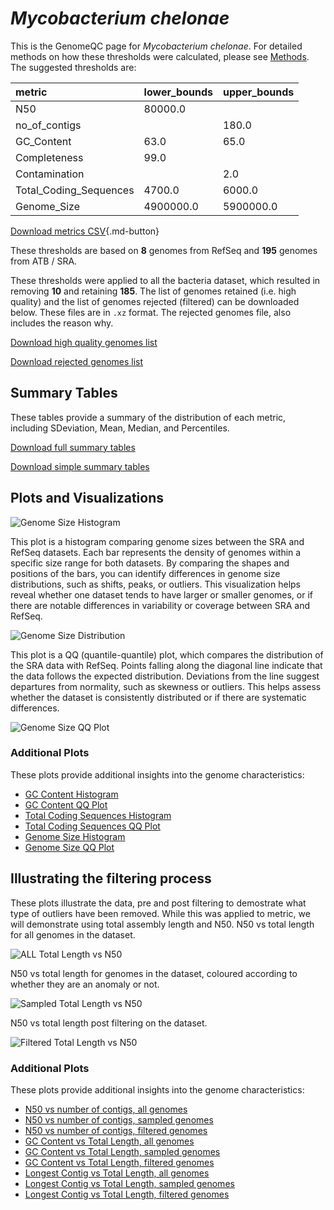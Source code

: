 # *Mycobacterium chelonae*

This is the GenomeQC page for *Mycobacterium chelonae*. For detailed methods on how these thresholds were calculated, please see [Methods](../../methods.md).
The suggested thresholds are: 

| metric                 | lower_bounds   | upper_bounds   |
|:-----------------------|:---------------|:---------------|
| N50                    | 80000.0        |                |
| no_of_contigs          |                | 180.0          |
| GC_Content             | 63.0           | 65.0           |
| Completeness           | 99.0           |                |
| Contamination          |                | 2.0            |
| Total_Coding_Sequences | 4700.0         | 6000.0         |
| Genome_Size            | 4900000.0      | 5900000.0      |

[Download metrics CSV](Mycobacterium_chelonae_metrics.csv){.md-button}


These thresholds are based on **8** genomes from RefSeq and **195** genomes from ATB / SRA.

These thresholds were applied to all the bacteria dataset, which resulted in removing **10** and retaining **185**.
The list of genomes retained (i.e. high quality) and the list of genomes rejected (filtered) can be downloaded below. These files are in `.xz` format. The rejected genomes file, also includes the reason why.

[Download high quality genomes list](Mycobacterium_chelonae_high_quality_genomes.csv.xz)


[Download rejected genomes list](Mycobacterium_chelonae_filtered_out_genomes.csv.xz)



## Summary Tables
These tables provide a summary of the distribution of each metric, including SDeviation, Mean, Median, and Percentiles.

[Download full summary tables](summary.csv)

[Download simple summary tables](selected_summary.csv)

## Plots and Visualizations

![Genome Size Histogram](Genome_Size_refseq_histogram_kde.png)

This plot is a histogram comparing genome sizes between the SRA and RefSeq datasets. Each bar represents the density of genomes within a specific size range for both datasets. By comparing the shapes and positions of the bars, you can identify differences in genome size distributions, such as shifts, peaks, or outliers. This visualization helps reveal whether one dataset tends to have larger or smaller genomes, or if there are notable differences in variability or coverage between SRA and RefSeq.

![Genome Size Distribution](Genome_Size_refseq_histogram_kde.png)

This plot is a QQ (quantile-quantile) plot, which compares the distribution of the SRA data with RefSeq. Points falling along the diagonal line indicate that the data follows the expected distribution. Deviations from the line suggest departures from normality, such as skewness or outliers. This helps assess whether the dataset is consistently distributed or if there are systematic differences.

![Genome Size QQ Plot](Genome_Size_refseq_qqplot.png)

### Additional Plots

These plots provide additional insights into the genome characteristics:

- [GC Content Histogram](GC_Content_refseq_histogram_kde.png)
- [GC Content QQ Plot](GC_Content_refseq_qqplot.png)
- [Total Coding Sequences Histogram](Total_Coding_Sequences_refseq_histogram_kde.png)
- [Total Coding Sequences QQ Plot](Total_Coding_Sequences_refseq_qqplot.png)
- [Genome Size Histogram](Genome_Size_refseq_histogram_kde.png)
- [Genome Size QQ Plot](Genome_Size_refseq_qqplot.png)
## Illustrating the filtering process
These plots illustrate the data, pre and post filtering to demostrate what type of outliers have been removed. While this was applied to metric, we will demonstrate using total assembly length and N50.
N50 vs total length for all genomes in the dataset.

![ALL Total Length vs N50](Mycobacterium_chelonae_all_total_length_N50.png)

N50 vs total length for genomes in the dataset, coloured according to whether they are an anomaly or not.

![Sampled Total Length vs N50](Mycobacterium_chelonae_sample_total_length_N50.png)

N50 vs total length post filtering on the dataset.

![Filtered Total Length vs N50](Mycobacterium_chelonae_filt_total_length_N50.png)

### Additional Plots

These plots provide additional insights into the genome characteristics:

- [N50 vs number of contigs, all genomes](Mycobacterium_chelonae_all_N50_number.png)
- [N50 vs number of contigs, sampled genomes](Mycobacterium_chelonae_sample_N50_number.png)
- [N50 vs number of contigs, filtered genomes](Mycobacterium_chelonae_filt_N50_number.png)
- [GC Content vs Total Length, all genomes](Mycobacterium_chelonae_all_total_length_GC_Content.png)
- [GC Content vs Total Length, sampled genomes](Mycobacterium_chelonae_sample_total_length_GC_Content.png)
- [GC Content vs Total Length, filtered genomes](Mycobacterium_chelonae_filt_total_length_GC_Content.png)
- [Longest Contig vs Total Length, all genomes](Mycobacterium_chelonae_all_total_length_longest.png)
- [Longest Contig vs Total Length, sampled genomes](Mycobacterium_chelonae_sample_total_length_longest.png)
- [Longest Contig vs Total Length, filtered genomes](Mycobacterium_chelonae_filt_total_length_longest.png)
